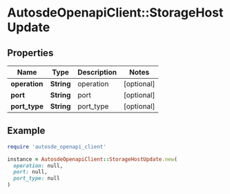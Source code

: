 # AutosdeOpenapiClient::StorageHostUpdate

## Properties

| Name | Type | Description | Notes |
| ---- | ---- | ----------- | ----- |
| **operation** | **String** | operation | [optional] |
| **port** | **String** | port | [optional] |
| **port_type** | **String** | port_type | [optional] |

## Example

```ruby
require 'autosde_openapi_client'

instance = AutosdeOpenapiClient::StorageHostUpdate.new(
  operation: null,
  port: null,
  port_type: null
)
```

